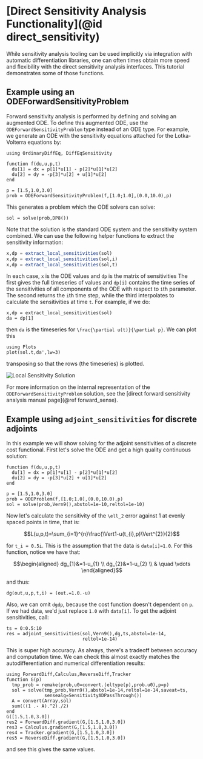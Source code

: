 # [Direct Sensitivity Analysis Functionality](@id direct_sensitivity)

While sensitivity analysis tooling can be used implicitly via integration with
automatic differentiation libraries, one can often times obtain more speed
and flexibility with the direct sensitivity analysis interfaces. This tutorial
demonstrates some of those functions.

## Example using an ODEForwardSensitivityProblem

Forward sensitivity analysis is performed by defining and solving an augmented
ODE. To define this augmented ODE, use the `ODEForwardSensitivityProblem` type
instead of an ODE type. For example, we generate an ODE with the sensitivity
equations attached for the Lotka-Volterra equations by:

```@example directsense
using OrdinaryDiffEq, DiffEqSensitivity

function f(du,u,p,t)
  du[1] = dx = p[1]*u[1] - p[2]*u[1]*u[2]
  du[2] = dy = -p[3]*u[2] + u[1]*u[2]
end

p = [1.5,1.0,3.0]
prob = ODEForwardSensitivityProblem(f,[1.0;1.0],(0.0,10.0),p)
```

This generates a problem which the ODE solvers can solve:

```@example directsense
sol = solve(prob,DP8())
```

Note that the solution is the standard ODE system and the sensitivity system combined.
We can use the following helper functions to extract the sensitivity information:

```julia
x,dp = extract_local_sensitivities(sol)
x,dp = extract_local_sensitivities(sol,i)
x,dp = extract_local_sensitivities(sol,t)
```

In each case, `x` is the ODE values and `dp` is the matrix of sensitivities
The first gives the full timeseries of values and `dp[i]` contains the time series of the
sensitivities of all components of the ODE with respect to `i`th parameter.
The second returns the `i`th time step, while the third
interpolates to calculate the sensitivities at time `t`. For example, if we do:

```@example directsense
x,dp = extract_local_sensitivities(sol)
da = dp[1]
```

then `da` is the timeseries for ``\frac{\partial u(t)}{\partial p}``. We can
plot this

```@example directsense
using Plots
plot(sol.t,da',lw=3)
```

transposing so that the rows (the timeseries) is plotted.

![Local Sensitivity Solution](https://user-images.githubusercontent.com/1814174/170916167-11d1b5c6-3c3c-439a-92af-d3899e24d2ad.png)

For more information on the internal representation of the `ODEForwardSensitivityProblem`
solution, see the [direct forward sensitivity analysis manual page](@ref forward_sense).

## Example using `adjoint_sensitivities` for discrete adjoints

In this example we will show solving for the adjoint sensitivities of a discrete
cost functional. First let's solve the ODE and get a high quality continuous
solution:

```@example directsense
function f(du,u,p,t)
  du[1] = dx = p[1]*u[1] - p[2]*u[1]*u[2]
  du[2] = dy = -p[3]*u[2] + u[1]*u[2]
end

p = [1.5,1.0,3.0]
prob = ODEProblem(f,[1.0;1.0],(0.0,10.0),p)
sol = solve(prob,Vern9(),abstol=1e-10,reltol=1e-10)
```

Now let's calculate the sensitivity of the ``\ell_2`` error against 1 at evenly spaced
points in time, that is:

```math
L(u,p,t)=\sum_{i=1}^{n}\frac{\Vert1-u(t_{i},p)\Vert^{2}}{2}
```

for ``t_i = 0.5i``. This is the assumption that the data is `data[i]=1.0`.
For this function, notice we have that:

```math
\begin{aligned}
dg_{1}&=1-u_{1} \\
dg_{2}&=1-u_{2} \\
& \quad \vdots
\end{aligned}
```

and thus:

```@example directsense
dg(out,u,p,t,i) = (out.=1.0.-u)
```

Also, we can omit `dgdp`, because the cost function doesn't dependent on `p`. 
If we had data, we'd just replace `1.0` with `data[i]`. To get the adjoint
sensitivities, call:

```@example directsense
ts = 0:0.5:10
res = adjoint_sensitivities(sol,Vern9(),dg,ts,abstol=1e-14,
                            reltol=1e-14)
```

This is super high accuracy. As always, there's a tradeoff between accuracy
and computation time. We can check this almost exactly matches the
autodifferentiation and numerical differentiation results:

```@example directsense
using ForwardDiff,Calculus,ReverseDiff,Tracker
function G(p)
  tmp_prob = remake(prob,u0=convert.(eltype(p),prob.u0),p=p)
  sol = solve(tmp_prob,Vern9(),abstol=1e-14,reltol=1e-14,saveat=ts,
              sensealg=SensitivityADPassThrough())
  A = convert(Array,sol)
  sum(((1 .- A).^2)./2)
end
G([1.5,1.0,3.0])
res2 = ForwardDiff.gradient(G,[1.5,1.0,3.0])
res3 = Calculus.gradient(G,[1.5,1.0,3.0])
res4 = Tracker.gradient(G,[1.5,1.0,3.0])
res5 = ReverseDiff.gradient(G,[1.5,1.0,3.0])
```

and see this gives the same values.